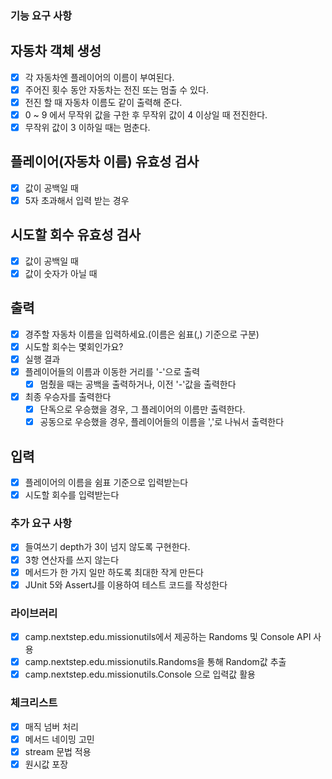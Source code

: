 ### 기능 요구 사항 

## 자동차 객체 생성
  - [x] 각 자동차엔 플레이어의 이름이 부여된다.
  - [X] 주어진 횟수 동안 자동차는 전진 또는 멈출 수 있다.
  - [X] 전진 할 때 자동차 이름도 같이 출력해 준다.
  - [X] 0 ~ 9 에서 무작위 값을 구한 후 무작위 값이 4 이상일 때 전진한다.
  - [X] 무작위 값이 3 이하일 때는 멈춘다.

## 플레이어(자동차 이름) 유효성 검사
  - [X] 값이 공백일 때
  - [X] 5자 초과해서 입력 받는 경우

## 시도할 회수 유효성 검사
  - [X] 값이 공백일 때
  - [X] 값이 숫자가 아닐 때

## 출력
  - [X] 경주할 자동차 이름을 입력하세요.(이름은 쉼표(,) 기준으로 구분)
  - [X] 시도할 회수는 몇회인가요?
  - [X] 실행 결과
  - [X] 플레이어들의 이름과 이동한 거리를 '-'으로 출력
    - [X] 멈췄을 때는 공백을 출력하거나, 이전 '-'값을 출력한다
  - [X] 최종 우승자를 출력한다
    - [X] 단독으로 우승했을 경우, 그 플레이어의 이름만 출력한다.
    - [X] 공동으로 우승했을 경우, 플레이어들의 이름을 ','로 나눠서 출력한다

## 입력
  - [X] 플레이어의 이름을 쉼표 기준으로 입력받는다
  - [X] 시도할 회수를 입력받는다

### 추가 요구 사항
- [X] 들여쓰기 depth가 3이 넘지 않도록 구현한다.
- [X] 3항 연산자를 쓰지 않는다
- [X] 메서드가 한 가지 일만 하도록 최대한 작게 만든다
- [X] JUnit 5와 AssertJ를 이용하여 테스트 코드를 작성한다

### 라이브러리
- [X] camp.nextstep.edu.missionutils에서 제공하는 Randoms 및 Console API 사용
- [X] camp.nextstep.edu.missionutils.Randoms을 통해 Random값 추출
- [X] camp.nextstep.edu.missionutils.Console 으로 입력값 활용

### 체크리스트
- [X] 매직 넘버 처리
- [X] 메서드 네이밍 고민
- [X] stream 문법 적용
- [X] 원시값 포장
